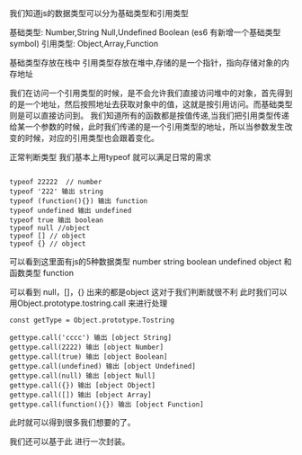我们知道js的数据类型可以分为基础类型和引用类型

基础类型: Number,String Null,Undefined Boolean (es6 有新增一个基础类型symbol)
引用类型: Object,Array,Function 

基础类型存放在栈中
引用类型存放在堆中,存储的是一个指针，指向存储对象的内存地址

我们在访问一个引用类型的时候，是不会允许我们直接访问堆中的对象，首先得到的是一个地址，然后按照地址去获取对象中的值，这就是按引用访问。而基础类型则是可以直接访问到。
我们知道所有的函数都是按值传递,当我们把引用类型传递给某一个参数的时候，此时我们传递的是一个引用类型的地址，所以当参数发生改变的时候，对应的引用类型也会跟着变化。

正常判断类型 我们基本上用typeof 就可以满足日常的需求

```

typeof 22222  // number
typeof '222' 输出 string 
typeof (function(){}) 输出 function
typeof undefined 输出 undefined 
typeof true 输出 boolean
typeof null //object
typeof [] // object
typeof {} // object

```
可以看到这里面有js的5种数据类型 number string boolean undefined object 和函数类型 function

可以看到 null，[]，{} 出来的都是object 这对于我们判断就很不利 此时我们可以用Object.prototype.tostring.call 来进行处理

```
const getType = Object.prototype.Tostring

gettype.call('cccc') 输出 [object String] 
gettype.call(2222) 输出 [object Number] 
gettype.call(true) 输出 [object Boolean] 
gettype.call(undefined) 输出 [object Undefined] 
gettype.call(null) 输出 [object Null] 
gettype.call({}) 输出 [object Object] 
gettype.call([]) 输出 [object Array] 
gettype.call(function(){}) 输出 [object Function]

```

此时就可以得到很多我们想要的了。


我们还可以基于此 进行一次封装。


